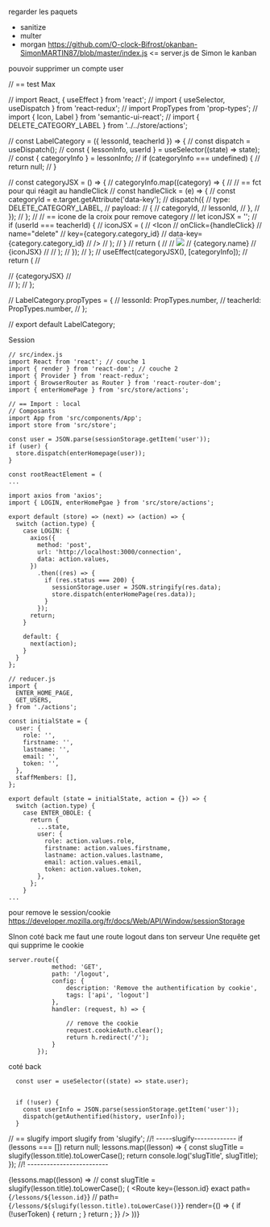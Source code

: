 
regarder les paquets
- sanitize
- multer
- morgan
https://github.com/O-clock-Bifrost/okanban-SimonMARTIN87/blob/master/index.js <= server.js de Simon le kanban

pouvoir supprimer un compte user



// == test Max

// import React, { useEffect } from 'react';
// import { useSelector, useDispatch } from 'react-redux';
// import PropTypes from 'prop-types';
// import { Icon, Label } from 'semantic-ui-react';
// import { DELETE_CATEGORY_LABEL } from '../../store/actions';


// const LabelCategory = ({ lessonId, teacherId }) => {
//   const dispatch = useDispatch();
//   const { lessonInfo, userId } = useSelector((state) => state);
//   const { categoryInfo } = lessonInfo;
//   if (categoryInfo === undefined) {
//     return null;
//   }

//   const categoryJSX = () => {
//     categoryInfo.map((category) => {
//       // == fct pour qui réagit au handleClick
//       const handleClick = (e) => {
//         const categoryId = e.target.getAttribute('data-key');
//         dispatch({
//           type: DELETE_CATEGORY_LABEL,
//           payload:
//            {
//              categoryId,
//              lessonId,
//            },
//         });
//       };
//       // == icone de la croix pour remove category
//       let iconJSX = '';
//       if (userId === teacherId) {
//         iconJSX = (
//           <Icon
//             onClick={handleClick}
//             name="delete"
//             key={category.category_id}
//             data-key={category.category_id}
//           />
//         );
//       }
//       return (
//         <Label image>
//           <img src="https://react.semantic-ui.com/images/avatar/small/ade.jpg" />
//           {category.name}
//           {iconJSX}
//         </Label>
//       );
//     });
//   };
//   useEffect(categoryJSX(), [categoryInfo]);
//   return (
//     <div>
//       {categoryJSX}
//     </div>
//   );
// };

// LabelCategory.propTypes = {
//   lessonId: PropTypes.number,
//   teacherId: PropTypes.number,
// };

// export default LabelCategory;



Session

```JS
// src/index.js
import React from 'react'; // couche 1
import { render } from 'react-dom'; // couche 2
import { Provider } from 'react-redux';
import { BrowserRouter as Router } from 'react-router-dom';
import { enterHomePage } from 'src/store/actions';

// == Import : local
// Composants
import App from 'src/components/App';
import store from 'src/store';

const user = JSON.parse(sessionStorage.getItem('user'));
if (user) {
  store.dispatch(enterHomepage(user));
}

const rootReactElement = (
...
```

```JS
import axios from 'axios';
import { LOGIN, enterHomePgae } from 'src/store/actions';

export default (store) => (next) => (action) => {
  switch (action.type) {
    case LOGIN: {
      axios({
        method: 'post',
        url: 'http://localhost:3000/connection',
        data: action.values,
      })
        .then((res) => {
          if (res.status === 200) {
            sessionStorage.user = JSON.stringify(res.data);
            store.dispatch(enterHomePage(res.data));
          }
        });
      return;
    }

    default: {
      next(action);
    }
  }
};
```

```JS
// reducer.js
import {
  ENTER_HOME_PAGE,
  GET_USERS,
} from './actions';

const initialState = {
  user: {
    role: '',
    firstname: '',
    lastname: '',
    email: '',
    token: '',
  },
  staffMembers: [],
};

export default (state = initialState, action = {}) => {
  switch (action.type) {
    case ENTER_OBOLE: {
      return {
        ...state,
        user: {
          role: action.values.role,
          firstname: action.values.firstname,
          lastname: action.values.lastname,
          email: action.values.email,
          token: action.values.token,
        },
      };
    }
...
```

pour remove le session/cookie
https://developer.mozilla.org/fr/docs/Web/API/Window/sessionStorage


SInon coté back
me faut une route logout dans ton serveur
Une requête get qui supprime le cookie

```JS
server​.​route​({
            method​:​ ​'​GET​'​,
            path​:​ ​'​/logout​'​,
            config​:​ {
                description​:​ ​'​Remove the authentification by cookie​'​,
                tags​:​ [​'​api​'​, ​'​logout​'​]
            },
            ​handler​:​ (​request​, ​h​) ​=>​ {

                ​//​ remove the cookie​
                ​request​.​cookieAuth​.​clear​();
                ​return​ ​h​.​redirect​(​'​/​'​);
            }
        });
```
coté back



```JS
  const user = useSelector((state) => state.user);


  if (!user) {
    const userInfo = JSON.parse(sessionStorage.getItem('user'));
    dispatch(getAuthentified(history, userInfo));
  }
```

// == slugify
import slugify from 'slugify';
  //! -----slugify-------------
  if (lessons === []) return null;
  lessons.map((lesson) => {
    const slugTitle = slugify(lesson.title).toLowerCase();
    return console.log('slugTitle', slugTitle);
  });
  //! -------------------------

{lessons.map((lesson) =>
          // const slugTitle = slugify(lesson.title).toLowerCase();
          (
            <Route
              key={lesson.id}
              exact
              path={`/lessons/${lesson.id}`}
              // path={`/lessons/${slugify(lesson.title).toLowerCase()}`}
              render={() => {
                if (!userToken) {
                  return <Redirect to="/login" />;
                }
                return <Room lesson={lesson} />;
              }}
            />
          ))}
